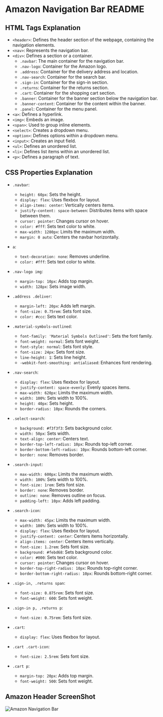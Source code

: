 # Amazon Navigation Bar README

## HTML Tags Explanation

- `<header>`: Defines the header section of the webpage, containing the navigation elements.
- `<nav>`: Represents the navigation bar.
- `<div>`: Defines a section or a container.
  - `.navbar`: The main container for the navigation bar.
  - `.nav-logo`: Container for the Amazon logo.
  - `.address`: Container for the delivery address and location.
  - `.nav-search`: Container for the search bar.
  - `.sign-in`: Container for the sign-in section.
  - `.returns`: Container for the returns section.
  - `.cart`: Container for the shopping cart section.
  - `.banner`: Container for the banner section below the navigation bar.
  - `.banner-content`: Container for the content within the banner.
  - `.panel`: Container for the menu panel.
- `<a>`: Defines a hyperlink.
- `<img>`: Embeds an image.
- `<span>`: Used to group inline elements.
- `<select>`: Creates a dropdown menu.
- `<option>`: Defines options within a dropdown menu.
- `<input>`: Creates an input field.
- `<ul>`: Defines an unordered list.
- `<li>`: Defines list items within an unordered list.
- `<p>`: Defines a paragraph of text.

## CSS Properties Explanation

- `.navbar`: 
  - `height: 60px`: Sets the height.
  - `display: flex`: Uses flexbox for layout.
  - `align-items: center`: Vertically centers items.
  - `justify-content: space-between`: Distributes items with space between them.
  - `cursor: pointer`: Changes cursor on hover.
  - `color: #fff`: Sets text color to white.
  - `max-width: 1280px`: Limits the maximum width.
  - `margin: 0 auto`: Centers the navbar horizontally.

- `a`: 
  - `text-decoration: none`: Removes underline.
  - `color: #fff`: Sets text color to white.

- `.nav-logo img`: 
  - `margin-top: 10px`: Adds top margin.
  - `width: 128px`: Sets image width.

- `.address .deliver`: 
  - `margin-left: 20px`: Adds left margin.
  - `font-size: 0.75rem`: Sets font size.
  - `color: #ccc`: Sets text color.

- `.material-symbols-outlined`: 
  - `font-family: 'Material Symbols Outlined'`: Sets the font family.
  - `font-weight: normal`: Sets font weight.
  - `font-style: normal`: Sets font style.
  - `font-size: 24px`: Sets font size.
  - `line-height: 1`: Sets line height.
  - `-webkit-font-smoothing: antialiased`: Enhances font rendering.

- `.nav-search`: 
  - `display: flex`: Uses flexbox for layout.
  - `justify-content: space-evenly`: Evenly spaces items.
  - `max-width: 620px`: Limits the maximum width.
  - `width: 100%`: Sets width to 100%.
  - `height: 40px`: Sets height.
  - `border-radius: 10px`: Rounds the corners.

- `.select-search`: 
  - `background: #f3f3f3`: Sets background color.
  - `width: 50px`: Sets width.
  - `text-align: center`: Centers text.
  - `border-top-left-radius: 10px`: Rounds top-left corner.
  - `border-bottom-left-radius: 10px`: Rounds bottom-left corner.
  - `border: none`: Removes border.

- `.search-input`: 
  - `max-width: 600px`: Limits the maximum width.
  - `width: 100%`: Sets width to 100%.
  - `font-size: 1rem`: Sets font size.
  - `border: none`: Removes border.
  - `outline: none`: Removes outline on focus.
  - `padding-left: 10px`: Adds left padding.

- `.search-icon`: 
  - `max-width: 45px`: Limits the maximum width.
  - `width: 100%`: Sets width to 100%.
  - `display: flex`: Uses flexbox for layout.
  - `justify-content: center`: Centers items horizontally.
  - `align-items: center`: Centers items vertically.
  - `font-size: 1.2rem`: Sets font size.
  - `background: #febd68`: Sets background color.
  - `color: #000`: Sets text color.
  - `cursor: pointer`: Changes cursor on hover.
  - `border-top-right-radius: 10px`: Rounds top-right corner.
  - `border-bottom-right-radius: 10px`: Rounds bottom-right corner.

- `.sign-in, .returns span`: 
  - `font-size: 0.875rem`: Sets font size.
  - `font-weight: 600`: Sets font weight.

- `.sign-in p, .returns p`: 
  - `font-size: 0.75rem`: Sets font size.

- `.cart`: 
  - `display: flex`: Uses flexbox for layout.

- `.cart .cart-icon`: 
  - `font-size: 2.5rem`: Sets font size.

- `.cart p`: 
  - `margin-top: 20px`: Adds top margin.
  - `font-weight: 500`: Sets font weight.
  
## Amazon Header ScreenShot
![Amazon Navigation Bar](AmazonHeader.jpeg)

